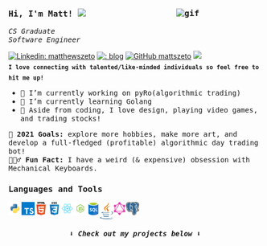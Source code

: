 <h3><samp>Hi, I'm Matt! <img src="https://media.giphy.com/media/Q7LHmoFwVP6Yc1swZs/giphy.gif" width="28"><a href="https://github.com/mattszeto">
         <img align="right" alt="gif" src="https://media.giphy.com/media/ZchkBcB4zKiuG4Y22I/giphy.gif"
         width="170">
      </a></samp></h3>

<p ><em><samp> CS Graduate
<br/>Software Engineer</em></samp></p>

[![Linkedin: matthewszeto](https://img.shields.io/badge/-matthewszeto-blue?style=flat-square&logo=Linkedin&logoColor=white&link=https://www.linkedin.com/in/matthewszeto/)](https://www.linkedin.com/in/matthewszeto/)
[![ : blog](https://img.shields.io/badge/-blog-orange?style=flat-square&link=https://blog.mattszeto.vercel.app/)](https://blog.mattszeto.vercel.app/)
[![GitHub mattszeto](https://img.shields.io/github/followers/mattszeto?label=follow&style=social)](https://github.com/mattszeto)
![](https://komarev.com/ghpvc/?username=mattszeto&color=70adb5&style=flat-square)
<br /><sub><b><samp>I love connecting with talented/like-minded individuals so feel free to hit me up!</samp></b></sub>

<p><ul>
<li><samp>🔭 I’m currently working on pyRo(algorithmic trading)</samp> </li> 
<li><samp>🌱 I’m currently learning Golang</samp></li>
<li><samp>🎨 Aside from coding, I love design, playing video games, and trading stocks!</samp></li></ul></p>
<p><samp>
🥅 <b>2021 Goals:</b> explore more hobbies, make more art, and develop a full-fledged (profitable) algorithmic day trading bot!<br />
🧙🏽‍♂️ <b>Fun Fact:</b> I have a weird (& expensive) obsession with Mechanical Keyboards.</samp></p>

<h3><samp>Languages and Tools</samp></h3>

[<img align="left" alt="Python" width="26px" src="https://raw.githubusercontent.com/github/explore/80688e429a7d4ef2fca1e82350fe8e3517d3494d/topics/python/python.png" />](https://docs.python.org/3/)
[<img align="left" alt="TS" width="26px" src="https://raw.githubusercontent.com/github/explore/80688e429a7d4ef2fca1e82350fe8e3517d3494d/topics/typescript/typescript.png" />](https://www.typescriptlang.org/docs/)
[<img align="left" alt="HTML5" width="26px" src="https://raw.githubusercontent.com/github/explore/80688e429a7d4ef2fca1e82350fe8e3517d3494d/topics/html/html.png" />](https://devdocs.io/html/)
[<img align="left" alt="CSS3" width="26px" src="https://raw.githubusercontent.com/github/explore/80688e429a7d4ef2fca1e82350fe8e3517d3494d/topics/css/css.png" />](https://devdocs.io/css/)
[<img align="left" alt="React" width="26px" src="https://raw.githubusercontent.com/github/explore/80688e429a7d4ef2fca1e82350fe8e3517d3494d/topics/react/react.png" />](https://reactjs.org/docs/getting-started.html)
[<img align="left" alt="Node.js" width="26px" src="https://github.com/mattszeto/images-collection/blob/master/readme/node.png?raw=true" />](https://nodejs.org/en/docs/)
[<img align="left" alt="SQL" width="26px" src="https://github.com/mattszeto/images-collection/blob/master/readme/sql.png?raw=true" />]()
[<img align="left" alt="Java" width="26px" src="https://github.com/mattszeto/images-collection/blob/master/readme/java.png?raw=true" />](https://docs.oracle.com/en/java/)
[<img align="left" alt="GraphQL" width="26px" src="https://github.com/mattszeto/images-collection/blob/master/readme/graphql.png?raw=true" />](https://graphql.org/)
[<img align="left" alt="postgreSQL" width="26px" src="https://raw.githubusercontent.com/github/explore/80688e429a7d4ef2fca1e82350fe8e3517d3494d/topics/postgresql/postgresql.png" />](https://www.postgresql.org/)

<br />
<br />

<h4 align="center"><em><b><samp>⬇️  Check out my projects below  ⬇️</samp></b> </em></h4>
